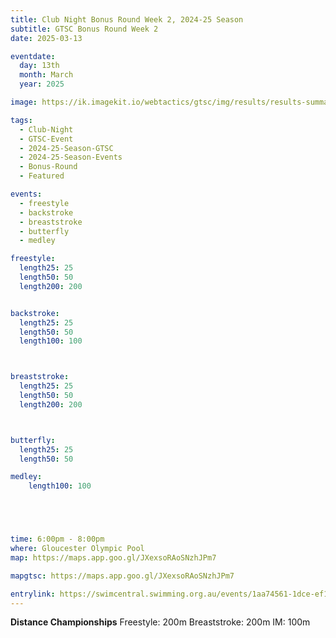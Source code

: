 ```yaml
---
title: Club Night Bonus Round Week 2, 2024-25 Season
subtitle: GTSC Bonus Round Week 2
date: 2025-03-13

eventdate:
  day: 13th
  month: March
  year: 2025

image: https://ik.imagekit.io/webtactics/gtsc/img/results/results-summary-16.jpg

tags:
  - Club-Night
  - GTSC-Event
  - 2024-25-Season-GTSC
  - 2024-25-Season-Events
  - Bonus-Round
  - Featured

events:
  - freestyle
  - backstroke
  - breaststroke
  - butterfly
  - medley

freestyle:
  length25: 25
  length50: 50
  length200: 200


backstroke:
  length25: 25
  length50: 50
  length100: 100



breaststroke:
  length25: 25
  length50: 50
  length200: 200



butterfly:
  length25: 25
  length50: 50

medley:
    length100: 100





time: 6:00pm - 8:00pm
where: Gloucester Olympic Pool
map: https://maps.app.goo.gl/JXexsoRAoSNzhJPm7

mapgtsc: https://maps.app.goo.gl/JXexsoRAoSNzhJPm7

entrylink: https://swimcentral.swimming.org.au/events/1aa74561-1dce-ef11-8eea-6045bdc295e3/detail
---
```


<strong>Distance Championships</strong>
Freestyle: 200m
Breaststroke: 200m
IM: 100m

